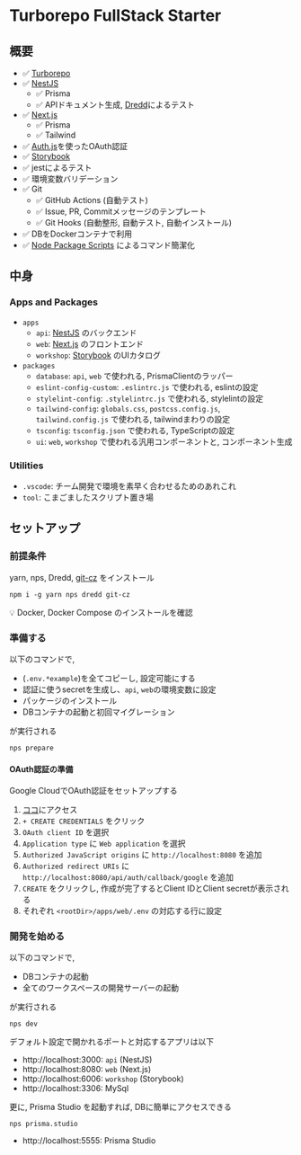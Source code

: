 # Turborepo FullStack Starter

## 概要

- ✅ [Turborepo](https://turbo.build/repo/docs)
- ✅ [NestJS](https://docs.nestjs.com)
  - ✅ Prisma
  - ✅ APIドキュメント生成, [Dredd](https://dredd.org/en/latest/)によるテスト
- ✅ [Next.js](https://nextjs.org/docs)
  - ✅ Prisma
  - ✅ Tailwind
- ✅ [Auth.js](https://authjs.dev/getting-started/oauth-tutorial)を使ったOAuth認証
- ✅ [Storybook](https://storybook.js.org/docs/react/get-started/whats-a-story)
- ✅ jestによるテスト
- ✅ 環境変数バリデーション
- ✅ Git
  - ✅ GitHub Actions (自動テスト)
  - ✅ Issue, PR, Commitメッセージのテンプレート
  - ✅ Git Hooks (自動整形, 自動テスト, 自動インストール)
- ✅ DBをDockerコンテナで利用
- ✅ [Node Package Scripts](https://github.com/sezna/nps#readme) によるコマンド簡潔化

## 中身

### Apps and Packages

- `apps`
  - `api`: [NestJS](https://docs.nestjs.com) のバックエンド
  - `web`: [Next.js](https://nextjs.org/docs) のフロントエンド
  - `workshop`: [Storybook](https://storybook.js.org/docs/react/get-started/whats-a-story) のUIカタログ
- `packages`
  - `database`: `api`, `web` で使われる, PrismaClientのラッパー
  - `eslint-config-custom`: `.eslintrc.js` で使われる, eslintの設定
  - `stylelint-config`: `.stylelintrc.js` で使われる, stylelintの設定
  - `tailwind-config`: `globals.css`, `postcss.config.js`, `tailwind.config.js` で使われる, tailwindまわりの設定
  - `tsconfig`: `tsconfig.json` で使われる, TypeScriptの設定
  - `ui`: `web`, `workshop` で使われる汎用コンポーネントと, コンポーネント生成

### Utilities

- `.vscode`: チーム開発で環境を素早く合わせるためのあれこれ
- `tool`: こまごましたスクリプト置き場

## セットアップ

### 前提条件

yarn, nps, Dredd, [git-cz](https://www.npmjs.com/package//git-cz) をインストール

```
npm i -g yarn nps dredd git-cz
```

💡 Docker, Docker Compose のインストールを確認

### 準備する

以下のコマンドで,

- (`.env.*example`)を全てコピーし, 設定可能にする
- 認証に使うsecretを生成し、`api`, `web`の環境変数に設定
- パッケージのインストール
- DBコンテナの起動と初回マイグレーション

が実行される

```
nps prepare
```

#### OAuth認証の準備

Google CloudでOAuth認証をセットアップする

1. [ココ](https://console.cloud.google.com/apis/credentials)にアクセス
2. `+ CREATE CREDENTIALS` をクリック
3. `OAuth client ID` を選択
4. `Application type` に `Web application` を選択
5. `Authorized JavaScript origins` に `http://localhost:8080` を追加
6. `Authorized redirect URIs` に `http://localhost:8080/api/auth/callback/google` を追加
7. `CREATE` をクリックし, 作成が完了するとClient IDとClient secretが表示される
8. それぞれ `<rootDir>/apps/web/.env` の対応する行に設定

### 開発を始める

以下のコマンドで,

- DBコンテナの起動
- 全てのワークスペースの開発サーバーの起動

が実行される

```
nps dev
```

デフォルト設定で開かれるポートと対応するアプリは以下

- http://localhost:3000: `api` (NestJS)
- http://localhost:8080: `web` (Next.js)
- http://localhost:6006: `workshop` (Storybook)
- http://localhost:3306: MySql

更に, Prisma Studio を起動すれば, DBに簡単にアクセスできる

```
nps prisma.studio
```

- http://localhost:5555: Prisma Studio

